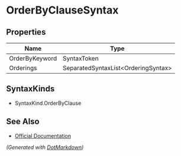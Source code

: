 # OrderByClauseSyntax

## Properties

| Name           | Type                                 |
| -------------- | ------------------------------------ |
| OrderByKeyword | SyntaxToken                          |
| Orderings      | SeparatedSyntaxList\<OrderingSyntax> |

## SyntaxKinds

* SyntaxKind\.OrderByClause

## See Also

* [Official Documentation](https://docs.microsoft.com/en-us/dotnet/api/microsoft.codeanalysis.csharp.syntax.orderbyclausesyntax)


*\(Generated with [DotMarkdown](http://github.com/JosefPihrt/DotMarkdown)\)*